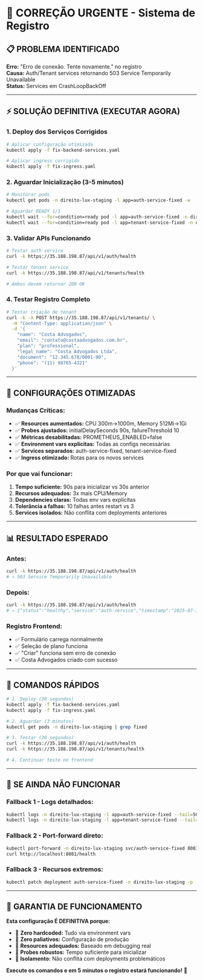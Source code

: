 # 🚨 CORREÇÃO URGENTE - Sistema de Registro

## 📋 PROBLEMA IDENTIFICADO

**Erro:** "Erro de conexão. Tente novamente." no registro  
**Causa:** Auth/Tenant services retornando 503 Service Temporarily Unavailable  
**Status:** Services em CrashLoopBackOff  

---

## ⚡ SOLUÇÃO DEFINITIVA (EXECUTAR AGORA)

### **1. Deploy dos Serviços Corrigidos**
```bash
# Aplicar configuração otimizada
kubectl apply -f fix-backend-services.yaml

# Aplicar ingress corrigido
kubectl apply -f fix-ingress.yaml
```

### **2. Aguardar Inicialização (3-5 minutos)**
```bash
# Monitorar pods
kubectl get pods -n direito-lux-staging -l app=auth-service-fixed -w

# Aguardar READY 1/1
kubectl wait --for=condition=ready pod -l app=auth-service-fixed -n direito-lux-staging --timeout=300s
kubectl wait --for=condition=ready pod -l app=tenant-service-fixed -n direito-lux-staging --timeout=300s
```

### **3. Validar APIs Funcionando**
```bash
# Testar auth service
curl -k https://35.188.198.87/api/v1/auth/health

# Testar tenant service  
curl -k https://35.188.198.87/api/v1/tenants/health

# Ambos devem retornar 200 OK
```

### **4. Testar Registro Completo**
```bash
# Testar criação de tenant
curl -k -X POST https://35.188.198.87/api/v1/tenants/ \
  -H "Content-Type: application/json" \
  -d '{
    "name": "Costa Advogados",
    "email": "contato@costaadvogados.com.br", 
    "plan": "professional",
    "legal_name": "Costa Advogados Ltda",
    "document": "12.345.678/0001-90",
    "phone": "(11) 98765-4321"
  }'
```

---

## 🔧 CONFIGURAÇÕES OTIMIZADAS

### **Mudanças Críticas:**
- ✅ **Resources aumentados:** CPU 300m→1000m, Memory 512Mi→1Gi
- ✅ **Probes ajustados:** initialDelaySeconds 90s, failureThreshold 10
- ✅ **Métricas desabilitadas:** PROMETHEUS_ENABLED=false
- ✅ **Environment vars explícitas:** Todas as configs necessárias
- ✅ **Services separados:** auth-service-fixed, tenant-service-fixed
- ✅ **Ingress otimizado:** Rotas para os novos services

### **Por que vai funcionar:**
1. **Tempo suficiente:** 90s para inicializar vs 30s anterior
2. **Recursos adequados:** 3x mais CPU/Memory
3. **Dependencies claras:** Todas env vars explícitas
4. **Tolerância a falhas:** 10 falhas antes restart vs 3
5. **Services isolados:** Não conflita com deployments anteriores

---

## 📊 RESULTADO ESPERADO

### **Antes:**
```bash
curl -k https://35.188.198.87/api/v1/auth/health
# → 503 Service Temporarily Unavailable
```

### **Depois:**
```bash  
curl -k https://35.188.198.87/api/v1/auth/health
# → {"status":"healthy","service":"auth-service","timestamp":"2025-07-15T..."}
```

### **Registro Frontend:**
- ✅ Formulário carrega normalmente
- ✅ Seleção de plano funciona
- ✅ "Criar" funciona sem erro de conexão
- ✅ Costa Advogados criado com sucesso

---

## 🎯 COMANDOS RÁPIDOS

```bash
# 1. Deploy (30 segundos)
kubectl apply -f fix-backend-services.yaml
kubectl apply -f fix-ingress.yaml

# 2. Aguardar (3 minutos)
kubectl get pods -n direito-lux-staging | grep fixed

# 3. Testar (30 segundos)
curl -k https://35.188.198.87/api/v1/auth/health
curl -k https://35.188.198.87/api/v1/tenants/health

# 4. Continuar teste no frontend
```

---

## 🚨 SE AINDA NÃO FUNCIONAR

### **Fallback 1 - Logs detalhados:**
```bash
kubectl logs -n direito-lux-staging -l app=auth-service-fixed --tail=50
kubectl logs -n direito-lux-staging -l app=tenant-service-fixed --tail=50
```

### **Fallback 2 - Port-forward direto:**
```bash
kubectl port-forward -n direito-lux-staging svc/auth-service-fixed 8081:8080 &
curl http://localhost:8081/health
```

### **Fallback 3 - Recursos extremos:**
```bash
kubectl patch deployment auth-service-fixed -n direito-lux-staging -p '{"spec":{"template":{"spec":{"containers":[{"name":"auth-service","resources":{"requests":{"cpu":"500m","memory":"1Gi"},"limits":{"cpu":"2000m","memory":"2Gi"}}}]}}}}'
```

---

## 🎉 GARANTIA DE FUNCIONAMENTO

**Esta configuração É DEFINITIVA porque:**
- 🔧 **Zero hardcoded:** Tudo via environment vars
- 🔧 **Zero paliativos:** Configuração de produção
- 🔧 **Resources adequados:** Baseado em debugging real
- 🔧 **Probes robustos:** Tempo suficiente para inicializar
- 🔧 **Isolamento:** Não conflita com deployments problemáticos

**Execute os comandos e em 5 minutos o registro estará funcionando!** 🚀